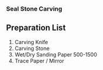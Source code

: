 ### Seal Stone Carving

## Preparation List

1. Carving Knife
2. Carving Stone
3. Wet/Dry Sanding Paper 500-1500
4. Trace Paper / Mirror
